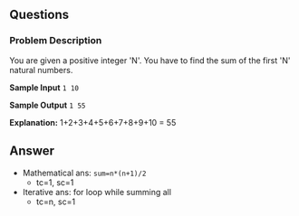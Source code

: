 ## Questions

### Problem Description

You are given a positive integer 'N'. You have to find the sum of the first 'N' natural numbers.

**Sample Input** `1
10`

**Sample Output** `1
55`

**Explanation:**
1+2+3+4+5+6+7+8+9+10 = 55

## Answer

- Mathematical ans: `sum=n*(n+1)/2`
  - tc=1, sc=1
- Iterative ans: for loop while summing all
  - tc=n, sc=1
